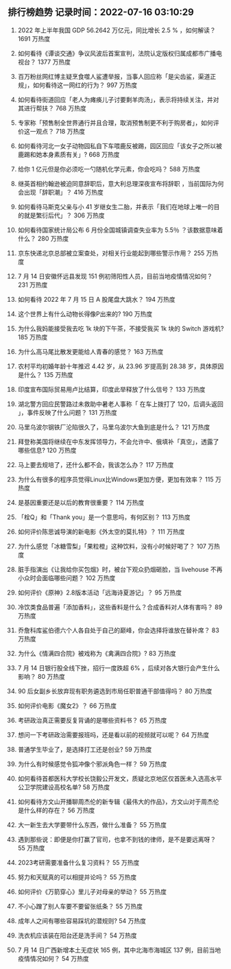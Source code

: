 
## 排行榜趋势 记录时间：2022-07-16 03:10:29
  
  1. 2022 年上半年我国 GDP 56.2642 万亿元，同比增长 2.5 % ，如何解读？ 1691 万热度
    
  2. 如何看待《谭谈交通》争议风波后首案宣判，法院认定版权归属成都市广播电视台？ 1377 万热度
    
  3. 百万粉丝网红博主疑烹食噬人鲨遭举报，当事人回应称「是尖齿鲨，渠道正规」，如何看待这一网红的行为？ 997 万热度
    
  4. 如何看待街道回应「老人为瘫痪儿子讨要剩羊肉汤」，表示将持续关注，并对其进行帮扶？ 768 万热度
    
  5. 专家称「预售制全世界通行并且合理，取消预售制更不利于购房者」，如何评价这一观点？ 718 万热度
    
  6. 如何看待河北一女子动物园私自下车喂鹿反被踢，园区回应「该女子之所以被鹿踢和她本身素质有关」? 668 万热度
    
  7. 给你 1 亿元但是你必须吃一勺随机化学元素，你会吃吗？ 588 万热度
    
  8. 继英首相约翰逊被迫同意辞职后，意大利总理深夜宣布将辞职 ，当前国际为何会出现「辞职潮」？ 416 万热度
    
  9. 如何看待马斯克父亲与小 41 岁继女生二胎，并表示「我们在地球上唯一的目的就是繁衍后代」？ 306 万热度
    
  10. 如何看待国家统计局公布 6 月份全国城镇调查失业率为 5.5％ ？该数据意味着什么？ 280 万热度
    
  11. 京东快递北京总部被立案查处，对相关行业能起到哪些警示作用？ 255 万热度
    
  12. 7 月 14 日安徽怀远县发现 151 例初筛阳性人员，目前当地疫情情况如何？ 231 万热度
    
  13. 如何看待 2022 年 7 月 15 日 A 股尾盘大跳水？ 194 万热度
    
  14. 这个世界上有什么动物长得像P出来的? 190 万热度
    
  15. 为什么我妈能接受我去吃 1k 块的下午茶，不接受我买 1k 块的 Switch 游戏机? 185 万热度
    
  16. 为什么高马尾比散发更能给人青春的感觉？ 163 万热度
    
  17. 农村平均初婚年龄十年推迟 4.42 岁，从 23.96 岁提高到 28.38 岁，具体原因是什么？ 135 万热度
    
  18. 印度宣布国际贸易用卢比结算，印度此举释放了什么信号？ 133 万热度
    
  19. 湖北警方回应民警路过未救助中暑老人事称「 在车上拨打了 120，后调头返回 」，事件反映了什么问题？ 131 万热度
    
  20. 马里乌波尔钢铁厂沦陷很久了，马里乌波尔大鱼到底是什么？ 121 万热度
    
  21. 拜登称美国将继续在中东发挥领导力，不会允许中、俄填补「真空」，透露了哪些信息? 120 万热度
    
  22. 马上要去规培了，还什么都不会，我该怎么办？ 117 万热度
    
  23. 为什么有很多的程序员觉得Linux比Windows更加方便，更加有效率？ 115 万热度
    
  24. 是基因重要还是以后的教育很重要？ 114 万热度
    
  25. 「栓Q」和「Thank you」是一个意思吗，有何区别？ 113 万热度
    
  26. 如何评价陈思诚导演的新电影《外太空的莫扎特》？ 111 万热度
    
  27. 为什么感觉「冰糖雪梨」「果粒橙」这种饮料，没有小时候好喝了？ 107 万热度
    
  28. 脏手指演出《让我给你买包烟》时，被台下观众扔烟砸脸，当 livehouse 不再小众时会面临哪些问题？ 102 万热度
    
  29. 如何评价《原神》2.8版本活动「远海诗夏游记」？ 95 万热度
    
  30. 冷饮类食品普遍「添加香料」，这些香料是什么？合成香料对人体有害吗？ 89 万热度
    
  31. 乔詹科库鲨伯德六个人各自处于自己的巅峰，你会选择将谁放在替补席？ 83 万热度
    
  32. 为什么《情满四合院》被戏称为《禽满四合院》? 83 万热度
    
  33. 7 月 14 日银行股全线下挫，招行一度跌超 6% ，后续对各大银行会产生什么影响？ 80 万热度
    
  34. 90 后女副乡长放弃现有职务遴选到市局任职普通干部值得吗？ 80 万热度
    
  35. 如何评价电影《魔女2》？ 66 万热度
    
  36. 考研政治真正需要反复背诵的是哪些资料书？ 65 万热度
    
  37. 想问一下考研政治需要报班吗，还是看以前的视频就可以呢？ 64 万热度
    
  38. 普通学生毕业了，是选择打工还是创业? 59 万热度
    
  39. 为什么有时候感觉令狐冲像个邪派角色一样？ 59 万热度
    
  40. 如何看待首都医科大学校长饶毅公开发文，质疑北京地区仅首医未入选高水平公卫学院建设高校名单? 58 万热度
    
  41. 如何看待方文山开播聊周杰伦的新专辑《最伟大的作品》，方文山对于周杰伦是什么样的存在？ 56 万热度
    
  42. 大一新生去大学要带什么东西，做什么准备？ 55 万热度
    
  43. 遇到那些说：即便是你打赢了官司，也拿不到钱的律师，是不是要远离呀？ 55 万热度
    
  44. 2023考研需要准备什么复习资料？ 55 万热度
    
  45. 努力和天赋真的可以相提并论吗？ 55 万热度
    
  46. 如何评价《万箭穿心》里儿子对母亲的举动？ 55 万热度
    
  47. 不小心蹭了别人车要不要留张纸条？ 55 万热度
    
  48. 成年人之间有哪些容易踩坑的潜规则? 54 万热度
    
  49. 洗衣机应该装在阳台还是洗手间？ 54 万热度
    
  50. 7 月 14 日广西新增本土无症状 165 例，其中北海市海城区 137 例，目前当地疫情情况如何？ 54 万热度
    